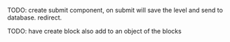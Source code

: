 TODO: create submit component, on submit will save the level and send to database. redirect.

TODO: have create block also add to an object of the blocks


